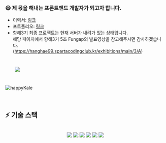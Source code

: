 ### 😄 제 몫을 해내는 프론트엔드 개발자가 되고자 합니다.
- 이력서: [링크](https://github.com/happyKale/happyKale/blob/main/portfolio/%5B%EC%9D%B4%EB%A0%A5%EC%84%9C%5D%EA%B9%80%EC%84%B8%EC%97%B0.pdf)
- 포트폴리오: [링크](https://github.com/happyKale/happyKale/blob/main/portfolio/%5B%ED%8F%AC%ED%8A%B8%ED%8F%B4%EB%A6%AC%EC%98%A4%5D%EA%B9%80%EC%84%B8%EC%97%B0.pdf)
- 항해3기 최종 프로젝트는 현재 서버가 내려가 있는 상태입니다. <br/>
  해당 페이지에서 항해3기 5조 Fungap의 발표영상을 참고해주시면 감사하겠습니다.<br/>(https://hanghae99.spartacodingclub.kr/exhibitions/main/3/A)
<br/>


<div>
    <img src="https://github-readme-stats.vercel.app/api?username=happyKale&hide=stars,contribs&count_private=true&show_icons=true"
        style="height: auto; margin-left: 20px; margin-right: 20px; padding: 10px;"/>
</div>

<br/>

![happyKale](https://github-readme-stats.vercel.app/api/top-langs/?username=happyKale&show_icons=true&hide_border=true&title_color=004386&icon_color=004386&layout=compact)

<br/>

## ⚡ 기술 스택
<br/>
<div align="center">
  <img src="https://img.shields.io/badge/HTML5-E34F26?style=flat-square&logo=HTML5&logoColor=black">
  <img src="https://img.shields.io/badge/CSS3-1572B6?style=flat-square&logo=CSS3&logoColor=black">
  <img src="https://img.shields.io/badge/JavaScript-F7DF1E?style=flat-square&logo=JavaScript&logoColor=black">
  <img src="https://img.shields.io/badge/React-61DAFB?style=flat-square&logo=React&logoColor=black">
  <img src="https://img.shields.io/badge/Redux-764ABC?style=flat-square&logo=Redux&logoColor=black">
  <img src="https://img.shields.io/badge/TypeScript-3077c6?style=flat-square&logo=TypeScript&logoColor=black">
</div>

<br/><br/><br/>
